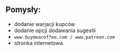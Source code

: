 ## Pomysły:
- dodanie warjacji kupców
- dodanie opcji dodawania sugestii
- `www.buymeacoffee.com / www.patreon.com`
- stronka internetowa
